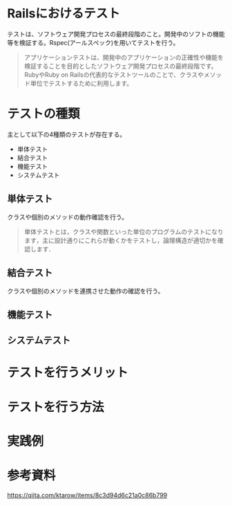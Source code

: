 # Railsにおけるテスト
テストは、ソフトウェア開発プロセスの最終段階のこと。開発中のソフトの機能等を検証する。Rspec(アールスペック)を用いてテストを行う。

> アプリケーションテストは、開発中のアプリケーションの正確性や機能を検証することを目的としたソフトウェア開発プロセスの最終段階です。
> RubyやRuby on Railsの代表的なテストツールのことで、クラスやメソッド単位でテストするために利用します。

# テストの種類
主として以下の4種類のテストが存在する。
- 単体テスト
- 結合テスト
- 機能テスト
- システムテスト


## 単体テスト
クラスや個別のメソッドの動作確認を行う。
> 単体テストとは，クラスや関数といった単位のプログラムのテストになります，主に設計通りにこれらが動くかをテストし，論理構造が適切かを確認します．

## 結合テスト
クラスや個別のメソッドを連携させた動作の確認を行う。

## 機能テスト


## システムテスト

# テストを行うメリット

# テストを行う方法

# 実践例

# 参考資料
https://qiita.com/ktarow/items/8c3d94d6c21a0c86b799
